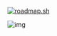 [![roadmap.sh](https://roadmap.sh/card/wide/658606bc5145316d254651b4?variant=dark&roadmaps=backend%2Cfrontend)](https://roadmap.sh)

![img](https://skillicons.dev/icons?i=js,react,nodejs,ts,next,express,mongodb,redux,tailwind,materialui,go,npm,postman,figma,vercel&theme=light)

